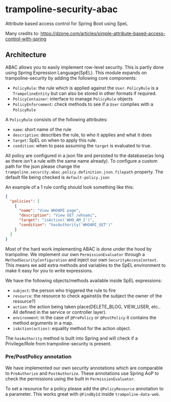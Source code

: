 # trampoline-security-abac

Attribute based access control for Spring Boot using SpeL

Many credits to: https://dzone.com/articles/simple-attribute-based-access-control-with-spring

## Architecture

ABAC allows you to easily implement row-level security. This is partly done using Spring Expression Language(SpEL).
This module expands on trampoline-security by adding the following core components:

- `PolicyRule`: the rule which is applied against the `User`. `PolicyRule` is a `TrampolineEntity` but can also be stored in other formats if required.
- `PolicyContainer`: interface to manage `PolicyRule` objects
- `PolicyEnforcement`: check methods to see if a `User` complies with a `PolicyRule`

A `PolicyRule` consists of the following attributes:

- `name`: short name of the rule
- `description`: describes the rule, to who it applies and what it does
- `target`: SpEL on when to apply this rule.
- `condition`: when to pass assuming the `target` is evaluated to true.

All policy are configured in a json file and persisted to the database(as long as there isn't a rule with the same name already).
To configure a custom path for the json please change the `trampoline.security.abac.policy.definition.json.filepath` property.
The default file being checked is `default-policy.json`


An example of a 1 rule config should look something like this:

```json
{
  "policies": [
    {
      "name": "View WHOAMI page",
      "description": "View GET /whoami",
      "target": "isAction('WHO_AM_I')",
      "condition": "hasAuthority('WHOAMI_GET')"
    }
  ]
}
```

Most of the hard work implementing ABAC is done under the hood by trampoline.
We implement our own `PermissionEvaluator` through a `MethodSecurityConfiguration` and inject our own `SecurityAccessContext`.
This means we add extra methods and variables to the SpEL environment to make it easy for you to write expressions.

We have the following objects/methods available inside SpEL expressions:

- `subject`: the person who triggered the rule to fire
- `resource`: the resource to check against(is the subject the owner of the resource?)
- `action`: the action being taken place(DELETE_BLOG, VIEW_USER, etc.. All defined in the service or controller layer).
- `environment`: in the case of `@PrePolicy` or `@PostPolicy` it contains the method arguments in a map.
- `isAction(action)`: equality method for the action object.

The `hasAuthority` method is built into Spring and will check if a Privilege/Role from trampoline-security is present.

### Pre/PostPolicy annotation

We have implemented our own security annotations which are comparable to `PreAuthorize` and `PostAuthorize`.
These annotations use Spring AoP to check the permissions using the built in `PermissionEvaluator`.

To set a resource for a policy please add the `@PolicyResource` annotation to a parameter.
This works great with `@FindById` inside `trampoline-data-web`.
